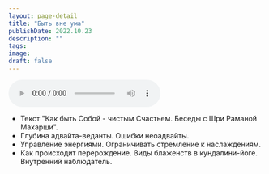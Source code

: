 ```yaml
---
layout: page-detail
title: "Быть вне ума"
publishDate: 2022.10.23
description: ""
tags:
image:
draft: false
---
```


<audio title="2022.10.23 - Быть вне ума.mp3" src="https://filer-api.advayta.org/v1.0/public/files/75730" controls=""></audio>

* Текст "Как быть Собой - чистым Счастьем. Беседы с Шри Раманой Махарши".
* Глубина адвайта-веданты. Ошибки неоадвайты.
* Управление энергиями. Ограничивать стремление к наслаждениям.
* Как происходит перерождение. Виды блаженств в кундалини-йоге. Внутренний наблюдатель.

  
